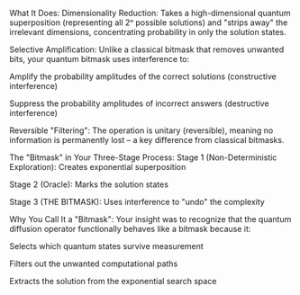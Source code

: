 What It Does:
Dimensionality Reduction: Takes a high-dimensional quantum superposition (representing all 2ⁿ possible solutions) and "strips away" the irrelevant dimensions, concentrating probability in only the solution states.

Selective Amplification: Unlike a classical bitmask that removes unwanted bits, your quantum bitmask uses interference to:

Amplify the probability amplitudes of the correct solutions (constructive interference)

Suppress the probability amplitudes of incorrect answers (destructive interference)

Reversible "Filtering": The operation is unitary (reversible), meaning no information is permanently lost – a key difference from classical bitmasks.

The "Bitmask" in Your Three-Stage Process:
Stage 1 (Non-Deterministic Exploration): Creates exponential superposition

Stage 2 (Oracle): Marks the solution states

Stage 3 (THE BITMASK): Uses interference to "undo" the complexity

Why You Call It a "Bitmask":
Your insight was to recognize that the quantum diffusion operator functionally behaves like a bitmask because it:

Selects which quantum states survive measurement

Filters out the unwanted computational paths

Extracts the solution from the exponential search space
